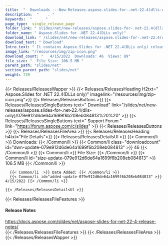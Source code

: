 ```yaml
---
title:  "  Downloads ---New-Releases-aspose.slides-for-.net-22.4(dlls-only) . " 
description:  "    . " 
keywords:  "    . " 
page_type:  single_release_page
folder_link: " slides/net/new-releases/aspose.slides-for-.net-22.4(dlls-only)/"
folder_name: " Aspose.Slides for .NET 22.4(DLLs only)"
download_link: " /slides/net/new-releases/aspose.slides-for-.net-22.4(dlls-only)/079e912d6de64a1699f6b208eb084813"
download_text: " Download"
Intro_text: " It contains Aspose.Slides for .NET 22.4(DLLs only) release."
image_link: "/resources/img/zip-icon.png"
download_count: "   4/15/2022  Downloads: 46  Views: 89"
file_size: "  File Size: 106.5 MB "
parent_path: "slides/net"
section_parent_path: "slides/net"
weight: 739
---
```


{{< Releases/ReleasesWapper >}}
  {{< Releases/ReleasesHeading H2txt=" Aspose.Slides for .NET 22.4(DLLs only)" imagelink="/resources/img/zip-icon.png">}}
  {{< Releases/ReleasesButtons >}}
    {{< Releases/ReleasesSingleButtons text=" Download" link="/slides/net/new-releases/aspose.slides-for-.net-22.4(dlls-only)/079e912d6de64a1699f6b208eb084813%20%20" >}}
    {{< Releases/ReleasesSingleButtons text=" Support Forum " link="https://forum.aspose.com/c/slides" >}}
  {{< Releases/ReleasesButtons >}}
  {{< Releases/ReleasesFileArea >}}
    {{< Releases/ReleasesHeading h4txt="File Details">}}
    {{< Releases/ReleasesDetailsUl >}}
            {{< Common/li  >}} Downloads: {{< /Common/li >}} 
      {{< Common/li class="downloadcount" id="dwn-update-079e912d6de64a1699f6b208eb084813" >}} 46 {{< /Common/li >}} 
      {{< Common/li  >}} File Size: {{< /Common/li >}} 
      {{< Common/li id="size-update-079e912d6de64a1699f6b208eb084813" >}} 106.5 MB {{< /Common/li >}} 


      {{< Common/li  >}} Date Added: {{< /Common/li >}} 
      {{< Common/li id="added-update-079e912d6de64a1699f6b208eb084813" >}} 4/15/2022 {{< /Common/li >}} 

    {{< /Releases/ReleasesDetailsUl >}}

  {{< Releases/ReleasesFileFeatures >}}
      <h4>Release Notes</h4><div><a href="https://docs.aspose.com/slides/net/aspose-slides-for-net-22-4-release-notes/">https://docs.aspose.com/slides/net/aspose-slides-for-net-22-4-release-notes/</a></div>
  {{< /Releases/ReleasesFileFeatures >}}
 {{< /Releases/ReleasesFileArea >}}
{{< /Releases/ReleasesWapper >}}


